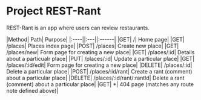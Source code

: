 # Project REST-Rant

REST-Rant is an app where users can review restaurants.

|Method| Path| Purpose|
|:----||:---||:------|
|GET| /| Home page|
|GET| /places| Places index page|
|POST| /places| Create new place|
|GET| /places/new| Form page for creating a new place|
|GET| /places/:id| Details about a particualr place|
|PUT| /places/:id| Update a particular place|
|GET| /places/:id/edit| Form page for creating a new place|
|DELETE| /places/:id| Delete a particular place|
|POST| /places/:id/rant| Create a rant (comment) about a particular place|
|DELETE| /places/:id/rant/:rantld| Delete a rant (comment) about a particular place|
|GET| *| 404 page (matches any route note defined above)|